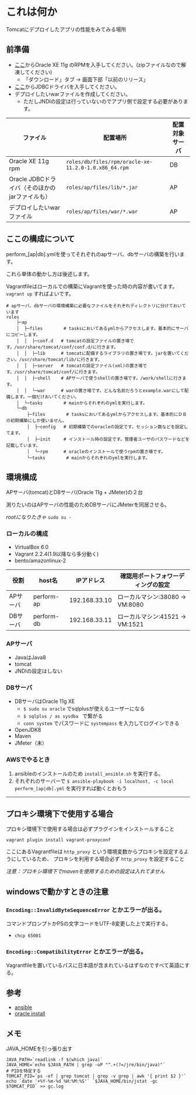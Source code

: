# これは何か

Tomcatにデプロイしたアプリの性能をみてみる場所

## 前準備

* [ここ](https://www.oracle.com/technetwork/jp/database/database-technologies/express-edition/overview/index.html)からOracle XE 11g のRPMを入手してください。(zipファイルなので解凍してください)
  * 「ダウンロード」タブ -> 画面下部「以前のリリース」
* [ここ](https://repo.boundlessgeo.com/main/com/oracle/jdbc/ojdbc6/11.1.0.6.0/ojdbc6-11.1.0.6.0.jar)からJDBCドライバを入手してください。
* デプロイしたいwarファイルを作成してください。
  * ただしJNDIの設定は行っていないのでアプリ側で設定する必要があります。

| ファイル                                       | 配置場所                                             | 配置対象サーバ |
| ---------------------------------------------- | ---------------------------------------------------- | -------------- |
| Oracle XE 11g rpm                              | `roles/db/files/rpm/oracle-xe-11.2.0-1.0.x86_64.rpm` | DB             |
| Oracle JDBCドライバ（そのほかのjarファイルも） | `roles/ap/files/lib/*.jar`                           | AP             |
| デプロイしたいwarファイル                      | `roles/ap/files/war/*.war`                           | AP             |

## ここの構成について

perform_[ap|db].ymlを使ってそれぞれのapサーバ、dbサーバの構築を行います。

これら単体の動かし方は後述します。

Vagrantfileはローカルでの構築にVagrantを使った時の内容が書いてます。 `vagrant up` すればよいです。

```
# apサーバ、dbサーバの環境構築に必要なファイルをそれぞれディレクトリに分けておいています
roles
    ├─ap
    │  ├─files        # tasksにおいてあるymlからアクセスします。基本的にサーバにコピーします。
    │  │  ├─conf.d   # tomcatの設定ファイルの置き場です。/usr/share/tomcat/conf/conf.d/に行きます。
    │  │  ├─lib      # tomcatに配備するライブラリの置き場です。jarを置いてください。/usr/share/tomcat/lib/に行きます。
    │  │  ├─server   # tomcatの設定ファイル(xml)の置き場です。/usr/share/tomcat/conf/に行きます。
    │  │  ├─shell    # APサーバで使うshellの置き場です。/work/shellに行きます。
    │  │  └─war      # warの置き場です。どんな名前だろうとexample.warにして配備します。一個だけおいてください。
    │  └─tasks        # mainからそれぞれのymlを実行します。
    └─db
        ├─files        # tasksにおいてあるymlからアクセスします。基本的にＤＢの初期構築にしか使いません。
        │  ├─config   # 初期構築でのoracleの設定です。セッション数などを設定してます。
        │  ├─init     # インストール時の設定です。管理者ユーザのパスワードなどを記載しています。
        │  └─rpm      # oracleのインストールで使うrpmの置き場です。
        └─tasks        # mainからそれぞれのymlを実行します。
```

## 環境構成

APサーバ(tomcat)とDBサーバ(Oracle 11g + JMeter)の２台

測りたいのはAPサーバの性能のためDBサーバにJMeterを同居させる。

*rootになりたきゃ* `sudo su -`

### ローカルの構成

* VirtualBox 6.0
* Vagrant 2.2.4(1.9以降なら多分動く)
* bento/amazonlinux-2

| 役割     | host名     | IPアドレス    | 確認用ポートフォワーディングの設定 |
| -------- | ---------- | ------------- | ---------------------------------- |
| APサーバ | perform-ap | 192.168.33.10 | ローカルマシン:38080 -> VM:8080    |
| DBサーバ | perform-db | 192.168.33.11 | ローカルマシン:41521 -> VM:1521    |

### APサーバ

* JavaはJava8
* tomcat
* JNDIの設定はしない

### DBサーバ

* DBサーバはOracle 11g XE
  * `$ sudo su oracle` でsqlplusが使えるユーザーになる
  * `$ sqlplus / as sysdba ` で繋がる
  * `conn system` でパスワードに `systempass` を入力してログインできる
* OpenJDK8
* Maven
* JMeter（未）

### AWSでやるとき

1. ansibleのインストールのため `install_ansible.sh` を実行する。
2. それぞれのサーバーで `$ ansible-playbook -i localhost, -c local perform_[ap|db].yml` を実行すれば動くとおもう

---

## プロキシ環境下で使用する場合

プロキシ環境下で使用する場合は必ずプラグインをインストールすること

`vagrant plugin install vagrant-proxyconf`

ここにあるVagrantfileは `http_proxy` という環境変数からプロキシを設定するようにしているため、 プロキシを利用する場合必ず `http_proxy` を設定すること

*注意：プロキシ環境下でmavenを使用するための設定は入れてません*

## windowsで動かすときの注意

### `Encoding::InvalidByteSequenceError` とかエラーが出る。

コマンドプロンプトかPSの文字コードをUTF-8変更した上で実行する。

* `chcp 65001`

### `Encoding::CompatibilityError` とかエラーが出る。

Vagrantfileを置いているパスに日本語が含まれているはずなのですべて英語にする。

## 参考

* [ansible](https://docs.ansible.com/ansible/latest/modules/modules_by_category.html)
* [oracle install](http://blog.azumakuniyuki.org/2013/05/install-oracle-11g-xe-into-centos-6.html)


## メモ

JAVA_HOMEを引っ張り出す

```
JAVA_PATH=`readlink -f $(which java)`
JAVA_HOME=`echo $JAVA_PATH | grep -oP "^.+(?=/jre/bin/java)"`
# PIDを特定する
TOMCAT_PID=`ps -ef | grep tomcat | grep -v grep | awk '{ print $2 }'`
echo `date '+%Y-%m-%d %H:%M:%S'` `$JAVA_HOME/bin/jstat -gc $TOMCAT_PID` >> gc.log
```